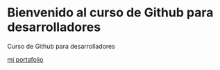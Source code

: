 # Bienvenido al curso de Github para desarrolladores

Curso de Github para desarrolladores

[mi portafolio](http://miportafolio.cl)
